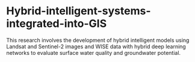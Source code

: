 # Hybrid-intelligent-systems-integrated-into-GIS
This research involves the development of hybrid intelligent models using Landsat and Sentinel-2 images and WISE data with hybrid deep learning networks to evaluate surface water quality and groundwater potential. 
